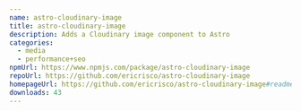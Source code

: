 ```yaml
---
name: astro-cloudinary-image
title: astro-cloudinary-image
description: Adds a Cloudinary image component to Astro
categories:
  - media
  - performance+seo
npmUrl: https://www.npmjs.com/package/astro-cloudinary-image
repoUrl: https://github.com/ericrisco/astro-cloudinary-image
homepageUrl: https://github.com/ericrisco/astro-cloudinary-image#readme
downloads: 43
---
```

